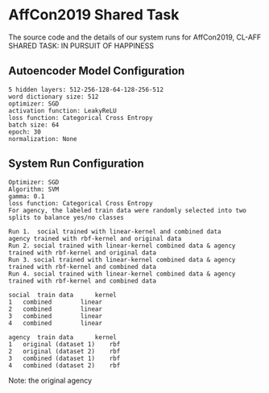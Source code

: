 # AffCon2019 Shared Task
The source code and the details of our system runs for AffCon2019, CL-AFF SHARED TASK: IN PURSUIT OF HAPPINESS

## Autoencoder Model Configuration
	5 hidden layers: 512-256-128-64-128-256-512 
	word dictionary size: 512
	optimizer: SGD
	activation function: LeakyReLU
	loss function: Categorical Cross Entropy
	batch size: 64
	epoch: 30
	normalization: None

## System Run Configuration

	Optimizer: SGD
	Algorithm: SVM
	gamma: 0.1
	loss function: Categorical Cross Entropy
	For agency, the labeled train data were randomly selected into two splits to balance yes/no classes
	
	Run 1. 	social trained with linear-kernel and combined data 
	agency trained with rbf-kernel and original data
  	Run 2. social trained with linear-kernel combined data & agency trained with rbf-kernel and original data
  	Run 3. social trained with linear-kernel combined data & agency trained with rbf-kernel and combined data
  	Run 4. social trained with linear-kernel combined data & agency trained with rbf-kernel and combined data

	social	train data		kernel	
	1	combined		linear	
	2	combined		linear	
	3	combined		linear	
	4	combined		linear	
						
	agency	train data		kernel	
	1	original (dataset 1)	rbf	
	2	original (dataset 2)	rbf	
	3	combined (dataset 1)	rbf	
	4	combined (dataset 2)	rbf	

Note: the original agency 
